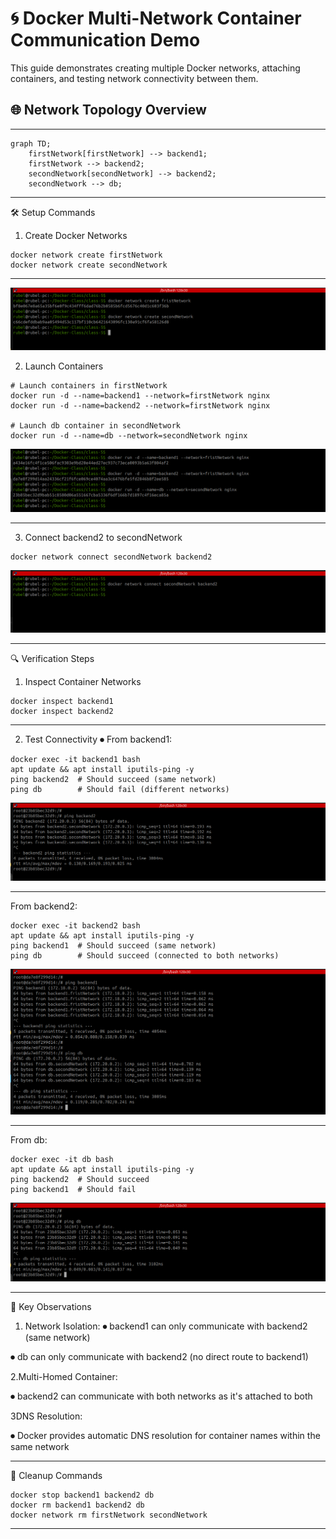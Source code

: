 # 🌀 Docker Multi-Network Container Communication Demo

This guide demonstrates creating multiple Docker networks, attaching containers, and testing network connectivity between them.

## 🌐 Network Topology Overview
---

```mermaid
graph TD;
    firstNetwork[firstNetwork] --> backend1;
    firstNetwork --> backend2;
    secondNetwork[secondNetwork] --> backend2;
    secondNetwork --> db;
```

---


🛠️ Setup Commands

1. Create Docker Networks
 
```
docker network create firstNetwork
docker network create secondNetwork
```

---

![Network Create](Image/docker-network-create.png)

2. Launch Containers

```
# Launch containers in firstNetwork
docker run -d --name=backend1 --network=firstNetwork nginx
docker run -d --name=backend2 --network=firstNetwork nginx

# Launch db container in secondNetwork
docker run -d --name=db --network=secondNetwork nginx

```

![Docker Run](Image/docker-run2.png)

---

3. Connect backend2 to secondNetwork

```
docker network connect secondNetwork backend2
```
![Docker Connect](Image/docker-network-connect3.png)

---

🔍 Verification Steps

1. Inspect Container Networks

```
docker inspect backend1
docker inspect backend2
```

---

2. Test Connectivity
  ⏺ From backend1:

```
docker exec -it backend1 bash
apt update && apt install iputils-ping -y
ping backend2  # Should succeed (same network)
ping db        # Should fail (different networks)

```

![Ping Backend2](Image/db-backend2-ping.png)

---

From backend2:

```
docker exec -it backend2 bash
apt update && apt install iputils-ping -y
ping backend1  # Should succeed (same network)
ping db        # Should succeed (connected to both networks)

```
![Ping Backend 2](Image/Backend2.png)

---

From db:

```
docker exec -it db bash
apt update && apt install iputils-ping -y
ping backend2  # Should succeed
ping backend1  # Should fail

```
![Ping DB](Image/ping-db.png)

---

📌 Key Observations

1. Network Isolation:
  ⏺ backend1 can only communicate with backend2 (same network)

  ⏺ db can only communicate with backend2 (no direct route to backend1)

2.Multi-Homed Container:

  ⏺ backend2 can communicate with both networks as it's attached to both

3DNS Resolution:

  ⏺ Docker provides automatic DNS resolution for container names within the same network

---

🧹 Cleanup Commands

```
docker stop backend1 backend2 db
docker rm backend1 backend2 db
docker network rm firstNetwork secondNetwork
```

---
